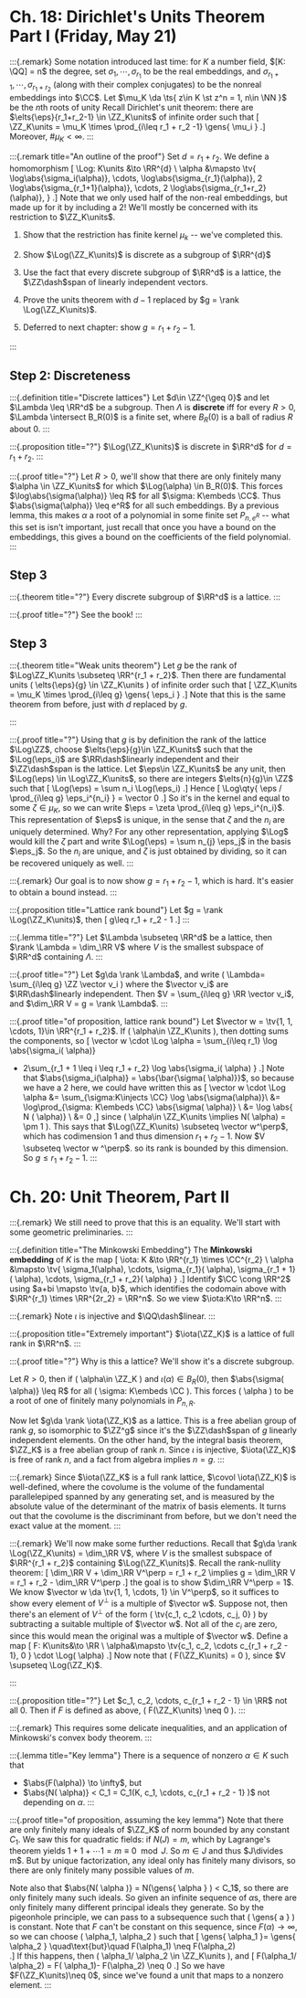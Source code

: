 # Ch. 18: Dirichlet's Units Theorem Part I (Friday, May 21)

:::{.remark}
Some notation introduced last time: for $K$ a number field, $[K: \QQ] = n$ the degree, set $\sigma_{1}, \cdots, \sigma_{r_1}$ to be the real embeddings, and $\sigma_{r_1 + 1}, \cdots, \sigma_{r_1 + r_2}$ (along with their complex conjugates) to be the nonreal embeddings into $\CC$.
Let $\mu_K \da \ts{ z\in K \st z^n = 1, n\in \NN }$ be the $n$th roots of unity
Recall Dirichlet's unit theorem: there are $\elts{\eps}{r_1+r_2-1} \in \ZZ_K\units$ of infinite order such that
\[
\ZZ_K\units = \mu_K \times \prod_{i\leq r_1 + r_2 -1} \gens{ \mu_i } 
.\]
Moreover, $\# \mu_K < \infty$.
:::

:::{.remark title="An outline of the proof"}
Set $d = r_1 + r_2$.
We define a homomorphism
\[
\Log: K\units &\to \RR^{d} \\
\alpha &\mapsto \tv{ 
\log\abs{\sigma_i(\alpha)}, 
\cdots,
\log\abs{\sigma_{r_1}(\alpha)}, 
2 \log\abs{\sigma_{r_1+1}(\alpha)}, 
\cdots,
2 \log\abs{\sigma_{r_1+r_2}(\alpha)}, 
}
.\]
Note that we only used half of the non-real embeddings, but made up for it by including a 2!
We'll mostly be concerned with its restriction to $\ZZ_K\units$.


1. Show that the restriction has finite kernel $\mu_k$ -- we've completed this.

2. Show $\Log(\ZZ_K\units)$ is discrete as a subgroup of $\RR^{d}$

3. Use the fact that every discrete subgroup of $\RR^d$ is a lattice, the $\ZZ\dash$span of linearly independent vectors.


4. Prove the units theorem with $d-1$ replaced by $g = \rank \Log(\ZZ_K\units)$.

5. Deferred to next chapter: show $g = r_1 + r_2 - 1$.

:::

## Step 2: Discreteness

:::{.definition title="Discrete lattices"}
Let $d\in \ZZ^{\geq 0}$ and let $\Lambda \leq \RR^d$ be a subgroup.
Then $\Lambda$ is **discrete** iff for every $R>0$, $\Lambda \intersect B_R(0)$ is a finite set, where $B_R(0)$ is a ball of radius $R$ about 0.
:::

:::{.proposition title="?"}
$\Log(\ZZ_K\units)$ is discrete in $\RR^d$ for $d=r_1 + r_2$.
:::

:::{.proof title="?"}
Let $R>0$, we'll show that there are only finitely many $\alpha \in \ZZ_K\units$ for which $\Log(\alpha) \in B_R(0)$.
This forces $\log\abs{\sigma(\alpha)} \leq R$ for all $\sigma: K\embeds \CC$.
Thus $\abs{\sigma(\alpha)} \leq e^R$ for all such embeddings.
By a previous lemma, this makes $\alpha$ a root of a polynomial in some finite set $P_{n,e^R}$ -- what this set is isn't important, just recall that once you have a bound on the embeddings, this gives a bound on the coefficients of the field polynomial.
:::

## Step 3

:::{.theorem title="?"}
Every discrete subgroup of $\RR^d$ is a lattice.
:::

:::{.proof title="?"}
See the book!
:::

## Step 3

:::{.theorem title="Weak units theorem"}
Let $g$ be the rank of $\Log\ZZ_K\units \subseteq \RR^{r_1 + r_2}$.
Then there are fundamental units \( \elts{\eps}{g} \in \ZZ_K\units \) of infinite order such that
\[
\ZZ_K\units = \mu_K \times \prod_{i\leq g} \gens{ \eps_i } 
.\]
Note that this is the same theorem from before, just with $d$ replaced by $g$.

:::

:::{.proof title="?"}
Using that $g$ is by definition the rank of the lattice $\Log\ZZ$, choose $\elts{\eps}{g}\in \ZZ_K\units$ such that the $\Log(\eps_i)$ are $\RR\dash$linearly independent and their $\ZZ\dash$span is the lattice.
Let $\eps\in \ZZ_K\units$ be any unit, then $\Log(\eps) \in \Log\ZZ_K\units$, so there are integers $\elts{n}{g}\in \ZZ$ such that 
\[
\Log(\eps) = \sum n_i \Log(\eps_i)
.\]
Hence
\[
\Log\qty{ \eps / \prod_{i\leq g} \eps_i^{n_i} } = \vector 0
.\]
So it's in the kernel and equal to some $\zeta\in \mu_K$, so we can write 
$\eps = \zeta \prod_{i\leq g} \eps_i^{n_i}$.
This representation of $\eps$ is unique, in the sense that $\zeta$ and the $n_i$ are uniquely determined.
Why?
For any other representation, applying $\Log$ would kill the $\zeta$ part and write $\Log(\eps) = \sum n_{j} \eps_j$ in the basis $\eps_j$.
So the $n_i$ are unique, and $\zeta$ is just obtained by dividing, so it can be recovered uniquely as well.
:::

:::{.remark}
Our goal is to now show $g=r_1 + r_2-1$, which is hard.
It's easier to obtain a bound instead.
:::

:::{.proposition title="Lattice rank bound"}
Let $g = \rank \Log(\ZZ_K\units)$, then
\[
g\leq r_1 + r_2 - 1
.\]
:::

:::{.lemma title="?"}
Let $\Lambda \subseteq \RR^d$ be a lattice, then $\rank \Lambda = \dim_\RR V$ where $V$ is the smallest subspace of $\RR^d$ containing $\Lambda$.
:::

:::{.proof title="?"}
Let $g\da \rank \Lambda$, and write \( \Lambda= \sum_{i\leq g} \ZZ \vector v_i \) where the $\vector v_i$ are $\RR\dash$linearly independent. 
Then $V = \sum_{i\leq g} \RR \vector v_i$, and $\dim_\RR V = g = \rank \Lambda$.
:::

:::{.proof title="of proposition, lattice rank bound"}
Let $\vector w = \tv{1, 1, \cdots, 1}\in \RR^{r_1 + r_2}$.
If \( \alpha\in \ZZ_K\units \), then dotting sums the components, so
\[
\vector w \cdot \Log \alpha = \sum_{i\leq r_1} \log \abs{\sigma_i( \alpha)}
+ 2\sum_{r_1 + 1 \leq i \leq r_1 + r_2} \log \abs{\sigma_i( \alpha) }
.\]
Note that $\abs{\sigma_i(\alpha)} = \abs{\bar{\sigma( \alpha)}}$, so because we have a 2 here, we could have written this as
\[
\vector w \cdot \Log \alpha 
&= \sum_{\sigma:K\injects \CC} \log \abs{\sigma(\alpha)}\\
&= \log\prod_{\sigma: K\embeds \CC} \abs{\sigma( \alpha)} \\
&= \log \abs{ N ( \alpha)} \\
&= 0
,\]
since \( \alpha\in \ZZ_K\units \implies N( \alpha) = \pm 1 \).
This says that $\Log(\ZZ_K\units) \subseteq \vector w^\perp$, which has codimension $1$ and thus dimension $r_1 + r_2 - 1$.
Now $V \subseteq \vector w ^\perp$. so its rank is bounded by this dimension.
So $g\leq r_1 + r_2 - 1$.
:::

# Ch. 20: Unit Theorem, Part II

:::{.remark}
We still need to prove that this is an equality.
We'll start with some geometric preliminaries.
:::

:::{.definition title="The Minkowski Embedding"}
The **Minkowski embedding** of $K$ is the map
\[
\iota: K &\to \RR^{r_1} \times \CC^{r_2} \\
\alpha &\mapsto \tv{ 
\sigma_1(\alpha), \cdots, \sigma_{r_1}( \alpha),
\sigma_{r_1 + 1}( \alpha), \cdots, \sigma_{r_1 + r_2}( \alpha)
}
.\]
Identify $\CC \cong \RR^2$ using $a+bi \mapsto \tv{a, b}$, which identifies the codomain above with $\RR^{r_1} \times \RR^{2r_2} = \RR^n$.
So we view $\iota:K\to \RR^n$.
:::

:::{.remark}
Note $\iota$ is injective and $\QQ\dash$linear.
:::

:::{.proposition title="Extremely important"}
$\iota(\ZZ_K)$ is a lattice of full rank in $\RR^n$.
:::

:::{.proof title="?"}
Why is this a lattice?
We'll show it's a discrete subgroup.

Let $R>0$, then if \( \alpha\in \ZZ_K \) and $\iota(\alpha) \in B_R(0)$, then $\abs{\sigma( \alpha)} \leq R$ for all \( \sigma: K\embeds \CC \).
This forces \( \alpha \) to be a root of one of finitely many polynomials in $P_{n, R}$.

Now let $g\da \rank \iota(\ZZ_K)$ as a lattice.
This is a free abelian group of rank $g$, so isomorphic to $\ZZ^g$ since it's the $\ZZ\dash$span of $g$ linearly independent elements.
On the other hand, by the integral basis theorem, $\ZZ_K$ is a free abelian group of rank $n$.
Since $\iota$ is injective, $\iota(\ZZ_K)$ is free of rank $n$, and a fact from algebra implies $n=g$.
:::

:::{.remark}
Since $\iota(\ZZ_K$ is a full rank lattice, $\covol \iota(\ZZ_K)$ is well-defined, where the covolume is the volume of the fundamental parallelepiped spanned by any generating set, and is measured by the absolute value of the determinant of the matrix of basis elements.
It turns out that the covolume is the discriminant from before, but we don't need the exact value at the moment.
:::

:::{.remark}
We'll now make some further reductions.
Recall that $g\da \rank \Log(\ZZ_K\units) = \dim_\RR V$, where $V$ is the smallest subspace of $\RR^{r_1 + r_2}$ containing $\Log(\ZZ_K\units)$.
Recall the rank-nullity theorem:
\[
\dim_\RR V + \dim_\RR V^\perp = r_1 + r_2
\implies g = \dim_\RR V = r_1 + r_2 - \dim_\RR V^\perp
.\]
the goal is to show $\dim_\RR V^\perp = 1$.
We know $\vector w \da \tv{1, 1, \cdots, 1} \in V^\perp$, so it suffices to show every element of $V^\perp$ is a multiple of $\vector w$.
Suppose not, then there's an element of $V^\perp$ of the form \( \tv{c_1, c_2 \cdots, c_j, 0} \) by subtracting a suitable multiple of $\vector w$.
Not all of the $c_i$ are zero, since this would mean the original was a multiple of $\vector w$.
Define a map
\[
F: K\units&\to \RR \\
\alpha&\mapsto \tv{c_1, c_2, \cdots c_{r_1 + r_2 - 1}, 0 } \cdot \Log( \alpha)
.\]
Now note that \( F(\ZZ_K\units) = 0 \), since $V \supseteq \Log(\ZZ_K)$.

:::

:::{.proposition title="?"}
Let $c_1, c_2, \cdots, c_{r_1 + r_2 - 1} \in \RR$ not all 0.
Then if $F$ is defined as above, 
\( F(\ZZ_K\units) \neq 0 \).
:::

:::{.remark}
This requires some delicate inequalities, and an application of Minkowski's convex body theorem.
:::

:::{.lemma title="Key lemma"}
There is a sequence of nonzero $\alpha\in K$ such that 

- $\abs{F(\alpha)} \to \infty$, but
- $\abs{N( \alpha)} < C_1 = C_1(K, c_1, \cdots, c_{r_1 + r_2 - 1} )$ not depending on $\alpha$.
:::

:::{.proof title="of proposition, assuming the key lemma"}
Note that there are only finitely many ideals of $\ZZ_K$ of norm bounded by any constant $C_1$.
We saw this for quadratic fields: if $N(J) = m$, which by Lagrange's theorem yields $1+1+\cdots 1 = m \equiv 0 \mod J$.
So $m\in J$ and thus $J\divides m$.
But by unique factorization, any ideal only has finitely many divisors, so there are only finitely many possible values of $m$.

Note also that $\abs{N( \alpha )} = N(\gens{ \alpha } ) < C_1$, so there are only finitely many such ideals.
So given an infinite sequence of $\alpha$s, there are only finitely many different principal ideals they generate.
So by the pigeonhole principle, we can pass to a subsequence such that \( \gens{ a }  \) is constant.
Note that $F$ can't be constant on this sequence, since $F(\alpha) \to \infty$, so we can choose
\( \alpha_1, \alpha_2 \) such that 
\[
\gens{ \alpha_1 }= \gens{ \alpha_2 } \quad\text{but}\quad F(\alpha_1) \neq F(\alpha_2)  
.\]
If this happens, then \( \alpha_1/ \alpha_2 \in \ZZ_K\units \), and 
\[
F(\alpha_1/ \alpha_2) = F( \alpha_1)- F(\alpha_2) \neq 0
.\]
So we have $F(\ZZ_K\units)\neq 0$, since we've found a unit that maps to a nonzero element.
:::

